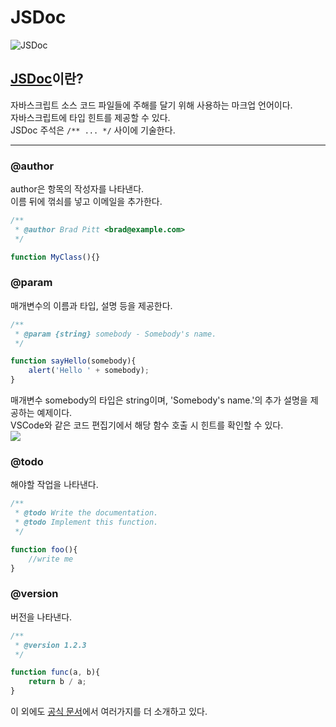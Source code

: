 # **JSDoc**

![JSDoc](https://cdn.jsdelivr.net/gh/fe-jw/J-Web/posts/2022/0912/thumb.jpg)

## **[JSDoc](https://jsdoc.app/)이란?**
자바스크립트 소스 코드 파일들에 주해를 달기 위해 사용하는 마크업 언어이다.  
자바스크립트에 타입 힌트를 제공할 수 있다.  
JSDoc 주석은 `/** ... */` 사이에 기술한다. 

---

### @author
author은 항목의 작성자를 나타낸다.  
이름 뒤에 꺾쇠를 넣고 이메일을 추가한다.
```js
/**
 * @author Brad Pitt <brad@example.com>
 */

function MyClass(){}
```

### @param
매개변수의 이름과 타입, 설명 등을 제공한다.  
```js
/**
 * @param {string} somebody - Somebody's name.
 */

function sayHello(somebody){
    alert('Hello ' + somebody);
}
```
매개변수 somebody의 타입은 string이며, 'Somebody's name.'의 추가 설명을 제공하는 예제이다.  
VSCode와 같은 코드 편집기에서 해당 함수 호출 시 힌트를 확인할 수 있다.  
![](https://cdn.jsdelivr.net/gh/fe-jw/J-Web/posts/2022/0912/img_1.jpg)

### @todo
해야할 작업을 나타낸다.
```js
/**
 * @todo Write the documentation.
 * @todo Implement this function.
 */

function foo(){
    //write me
}
```

### @version
버전을 나타낸다.
```js
/**
 * @version 1.2.3
 */

function func(a, b){
    return b / a;
}
```

이 외에도 [공식 문서](https://jsdoc.app/)에서 여러가지를 더 소개하고 있다.
